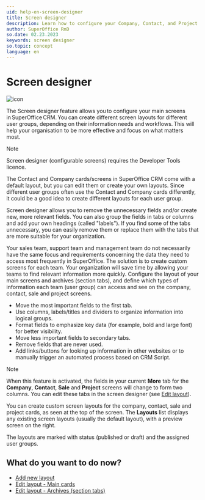 ```yaml
---
uid: help-en-screen-designer
title: Screen designer
description: Learn how to configure your Company, Contact, and Project cards in this how-to guide.
author: SuperOffice RnD
so.date: 02.23.2023
keywords: screen designer
so.topic: concept
language: en
---
```


# Screen designer

 ![icon][img1]

The Screen designer feature allows you to configure your main screens in SuperOffice CRM. You can create different screen layouts for different user groups, depending on their information needs and workflows. This will help your organisation to be more effective and focus on what matters most.

> [!NOTE]
> Screen designer (configurable screens) requires the Developer Tools licence.

The Contact and Company cards/screens in SuperOffice CRM come with a default layout, but you can edit them or create your own layouts. Since different user groups often use the Contact and Company cards differently, it could be a good idea to create different layouts for each user group.

Screen designer allows you to remove the unnecessary fields and/or create new, more relevant fields. You can also group the fields in tabs or columns and add your own headings (called "labels"). If you find some of the tabs unnecessary, you can easily remove them or replace them with the tabs that are more suitable for your organization.

Your sales team, support team and management team do not necessarily have the same focus and requirements concerning the data they need to access most frequently in SuperOffice. The solution is to create custom screens for each team. Your organization will save time by allowing your teams to find relevant information more quickly. Configure the layout of your main screens and archives (section tabs), and define which types of information each team (user group) can access and see on the company, contact, sale and project screens.

* Move the most important fields to the first tab.
* Use columns, labels/titles and dividers to organize information into logical groups.
* Format fields to emphasize key data (for example, bold and large font) for better visibility.
* Move less important fields to secondary tabs.
* Remove fields that are never used.
* Add links/buttons for looking up information in other websites or to manually trigger an automated process based on CRM Script.

> [!NOTE]
> When this feature is activated, the fields in your current **More** tab for the **Company**, **Contact**, **Sale** and **Project** screens will change to form two columns. You can edit these tabs in the screen designer (see [Edit layout][1]).

You can create custom screen layouts for the company, contact, sale and project cards, as seen at the top of the screen. The **Layouts** list displays any existing screen layouts (usually the default layout), with a preview screen on the right.

The layouts are marked with status (published or draft) and the assigned user groups.

## What do you want to do now?

* [Add new layout][2]
* [Edit layout - Main cards][1]
* [Edit layout - Archives (section tabs)][3]

<!-- Referenced links -->
[1]: edit-layout.md
[2]: add-new-layout.md
[3]: edit-layout-archives.md

<!-- Referenced images -->
[img1]: ../../../../../common/icons/nav-admin-confscreen-active-h32.png
